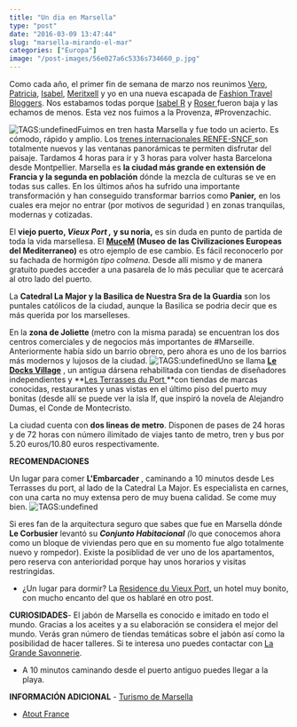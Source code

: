 ```yaml
---
title: "Un dia en Marsella"
type: "post"
date: "2016-03-09 13:47:44"
slug: "marsella-mirando-el-mar"
categories: ["Europa"]
image: "/post-images/56e027a6c5336s734660_p.jpg"
---
```


Como cada año, el primer fin de semana de marzo nos reunimos [Vero](http://www.viajandopor.com/), [Patricia](http://madaboutravel.com/), [Isabel](http://www.la5thconbleeckerst.com/), [Meritxell](https://tourismwithme.com/) y yo en una nueva escapada de [Fashion Travel Bloggers](http://www.fashiontravelbloggers.com/). Nos estabamos todas porque [Isabel R](http://www.diariodeabordoblog.com/) y [Roser ](http://www.sempreviaggiando.com/)fueron baja y las echamos de menos. Esta vez nos fuimos a la Provenza, #Provenzachic.  
  
![ TAGS:undefined](/post-images/56e027a6c5336s734660_p.jpg)Fuimos en tren hasta Marsella y fue todo un acierto. Es cómodo, rápido y amplio. Los [trenes internacionales RENFE-SNCF ](https://www.renfe-sncf.com/es-es/Paginas/Home.aspx)son totalmente nuevos y las ventanas panorámicas te permiten disfrutar del paisaje. Tardamos 4 horas para ir y 3 horas para volver hasta Barcelona desde Montpellier. Marsella es **la ciudad más grande en extensión de Francia y la segunda en población** dónde la mezcla de culturas se ve en todas sus calles. En los últimos años ha sufrido una importante transformación y han conseguido transformar barrios como **Panier,** en los cuales era mejor no entrar (por motivos de seguridad ) en zonas tranquilas, modernas y cotizadas.  
  
El **viejo puerto, *Vieux Port ,* y su noria,** es sin duda en punto de partida de toda la vida marsellesa. El **[MuceM](http://www.mucem.org/es) (Museo de las Civilizaciones Europeas del Mediterraneo)** es otro ejemplo de ese cambio. Es fácil reconocerlo por su fachada de hormigón *tipo colmena.* Desde allí mismo y de manera gratuito puedes acceder a una pasarela de lo más peculiar que te acercará al otro lado del puerto.  
  
   
  
La **Catedral La Major y la Basilica de Nuestra Sra de la Guardia** son los puntales católicos de la ciudad, aunque la Basilica se podria decir que es más querida por los marselleses.  
  
En la **zona de Joliette** (metro con la misma parada) se encuentran los dos centros comerciales y de negocios más importantes de #Marseille. Anteriormente había sido un barrio obrero, pero ahora es uno de los barrios más modernos y lujosos de la ciudad. ![ TAGS:undefined](/post-images/56e027c5d78b2s300692_p.jpg "by missviajes")Uno se llama **[Le Docks Village](http://www.lesdocks-marseille.com/fr/)** , un antigua dársena rehabilitada con tiendas de diseñadores independientes y **[Les Terrasses du Port ](http://www.lesterrassesduport.com/)**con tiendas de marcas conocidas, restaurantes y unas vistas en el último piso del puerto muy bonitas (desde allí se puede ver la isla If, que inspiró la novela de Alejandro Dumas, el Conde de Montecristo.  
  
La ciudad cuenta con **dos lineas de metro**. Disponen de pases de 24 horas y de 72 horas con número ilimitado de viajes tanto de metro, tren y bus por 5.20 euros/10.80 euros respectivamente.  
  
**RECOMENDACIONES**  
  
Un lugar para comer **L'Embarcader** , caminando a 10 minutos desde Les Terrasses du port, al lado de la Catedral La Major. Es especialista en carnes, con una carta no muy extensa pero de muy buena calidad. Se come muy bien. ![ TAGS:undefined](/post-images/56e027fd44107s132035_p.jpg "terrazas del MuceM by missviajes")  
  
Si eres fan de la arquitectura seguro que sabes que fue en Marsella dónde **Le Corbusier** levantó su ***Conjunto Habitacional** (l*o que conocemos ahora como un bloque de viviendas pero que en su momento fue algo totalmente nuevo y rompedor). Existe la posiblidad de ver uno de los apartamentos, pero reserva con anterioridad porque hay unos horarios y visitas restringidas.

- ¿Un lugar para dormir? La [Residence du Vieux Port,](http://www.booking.com/hotel/fr/hotel-la-residence-du-vieux-port.html?aid=1294466&no_rooms=1&group_adults=1) un hotel muy bonito, con mucho encanto del que os hablaré en otro post.

**CURIOSIDADES**- El jabón de Marsella es conocido e imitado en todo el mundo. Gracias a los aceites y a su elaboración se considera el mejor del mundo. Verás gran número de tiendas temáticas sobre el jabón así como la posibilidad de hacer talleres. Si te interesa uno puedes contactar con [La Grande Savonnerie](https://www.facebook.com/ateliercreation.marseille.vieuxport/).
- A 10 minutos caminando desde el puerto antiguo puedes llegar a la playa.

**INFORMACIÓN ADICIONAL** - [Turismo de Marsella](http://www.marseille-tourisme.com/es/)
- [Atout France](http://es.france.fr/)
